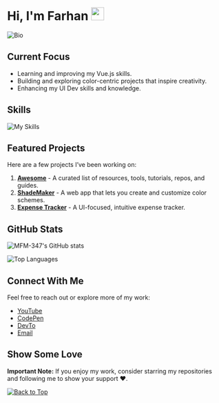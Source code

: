 <div id="top"></div>

# Hi, I'm Farhan  <img src="https://user-images.githubusercontent.com/72663882/171687151-bb31c996-c9d2-49c8-b593-734946893b23.gif" alt="waving hand gif" aria-hidden="true" width="30px" />

![Bio](https://readme-typing-svg.demolab.com?font=Fira+Code&duration=4000&pause=1000&color=7F39CD&width=435&lines=I'm+a+passionate+Vue.js+dev+and;fascinated+by+color-themed+projects.)

## Current Focus
- Learning and improving my Vue.js skills.
- Building and exploring color-centric projects that inspire creativity.
- Enhancing my UI Dev skills and knowledge.

## Skills
![My Skills](https://skillicons.dev/icons?i=html,css,js,tailwind,bootstrap,md,vite,vue,py&theme=dark)

## Featured Projects
Here are a few projects I’ve been working on:
1. **[Awesome](https://github.com/MFM-347/Awesome)** - A curated list of resources, tools, tutorials, repos, and guides.
2. **[ShadeMaker](https://github.com/MFM-347/shademaker)** - A web app that lets you create and customize color schemes.
2. **[Expense Tracker](https://github.com/MFM-347/Vue-Expense-Tracker)** - A UI-focused, intuitive expense tracker.

## GitHub Stats

![MFM-347's GitHub stats](https://github-readme-stats.vercel.app/api?username=mfm-347&show_icons=true&theme=midnight-purple)

![Top Languages](https://github-readme-mwendwa.vercel.app/api/top-langs/?username=MFM-347&theme=midnight-purple)

## Connect With Me
Feel free to reach out or explore more of my work:
- [YouTube](https://www.youtube.com/@T4C-347)
- [CodePen](https://codepen.io/MFM-347)
- [DevTo](https://dev.to/mfm347)
- [Email](mailto:madnifm347@outlook.com)

## Show Some Love
**Important Note:** If you enjoy my work, consider starring my repositories and following me to show your support ❤️.

[![Back to Top](https://img.shields.io/badge/-BACK_TO_TOP-000000?style=flat-square&labelColor=7F39CD)](#top)
